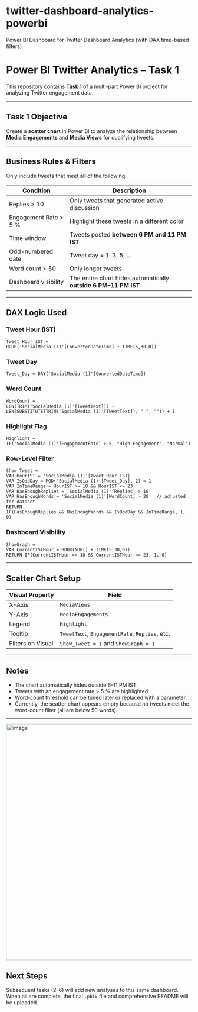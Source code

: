 # twitter-dashboard-analytics-powerbi
Power BI Dashboard for Twitter Dashboard Analytics (with DAX time-based filters)


# Power BI Twitter Analytics – Task 1

This repository contains **Task 1** of a multi-part Power BI project for analyzing Twitter engagement data.

---

## Task 1 Objective

Create a **scatter chart** in Power BI to analyze the relationship between **Media Engagements** and **Media Views** for qualifying tweets.

---

## Business Rules & Filters

Only include tweets that meet **all** of the following:

| Condition | Description |
|------------|--------------|
| Replies > 10 | Only tweets that generated active discussion |
| Engagement Rate > 5 % | Highlight these tweets in a different color |
| Time window | Tweets posted **between 6 PM and 11 PM IST** |
| Odd-numbered date | Tweet day = 1, 3, 5, … |
| Word count > 50 | Only longer tweets |
| Dashboard visibility | The entire chart hides automatically **outside 6 PM–11 PM IST** |

---

## DAX Logic Used

### **Tweet Hour (IST)**
```DAX
Tweet_Hour_IST =
HOUR('SocialMedia (1)'[ConvertedDateTime] + TIME(5,30,0))
```

### **Tweet Day**
```DAX
Tweet_Day = DAY('SocialMedia (1)'[ConvertedDateTime])
```

### **Word Count**
```DAX
WordCount =
LEN(TRIM('SocialMedia (1)'[TweetText])) -
LEN(SUBSTITUTE(TRIM('SocialMedia (1)'[TweetText]), " ", "")) + 1
```

### **Highlight Flag**
```DAX
Highlight =
IF('SocialMedia (1)'[EngagementRate] > 5, "High Engagement", "Normal")
```

### **Row-Level Filter**
```DAX
Show_Tweet =
VAR HourIST = 'SocialMedia (1)'[Tweet_Hour_IST]
VAR IsOddDay = MOD('SocialMedia (1)'[Tweet_Day], 2) = 1
VAR InTimeRange = HourIST >= 18 && HourIST <= 23
VAR HasEnoughReplies = 'SocialMedia (1)'[Replies] > 10
VAR HasEnoughWords = 'SocialMedia (1)'[WordCount] > 20   // adjusted for dataset
RETURN
IF(HasEnoughReplies && HasEnoughWords && IsOddDay && InTimeRange, 1, 0)
```

### **Dashboard Visibility**
```DAX
ShowGraph =
VAR CurrentISTHour = HOUR(NOW() + TIME(5,30,0))
RETURN IF(CurrentISTHour >= 18 && CurrentISTHour <= 23, 1, 0)
```

---

## Scatter Chart Setup

| Visual Property | Field |
|-----------------|--------|
| X-Axis | `MediaViews` |
| Y-Axis | `MediaEngagements` |
| Legend | `Highlight` |
| Tooltip | `TweetText`, `EngagementRate`, `Replies`, etc. |
| Filters on Visual | `Show_Tweet = 1` and `ShowGraph = 1` |

---

## Notes
- The chart automatically hides outside 6–11 PM IST.  
- Tweets with an engagement rate > 5 % are highlighted.  
- Word-count threshold can be tuned later or replaced with a parameter.
- Currently, the scatter chart appears empty because no tweets meet the word-count filter (all are below 50 words).
---

<img width="1130" height="639" alt="image" src="https://github.com/user-attachments/assets/024ba6cc-28c2-480f-9adf-91a2b8c4738a" />


## Next Steps
Subsequent tasks (2–6) will add new analyses to this same dashboard.  
When all are complete, the final `.pbix` file and comprehensive README will be uploaded.
